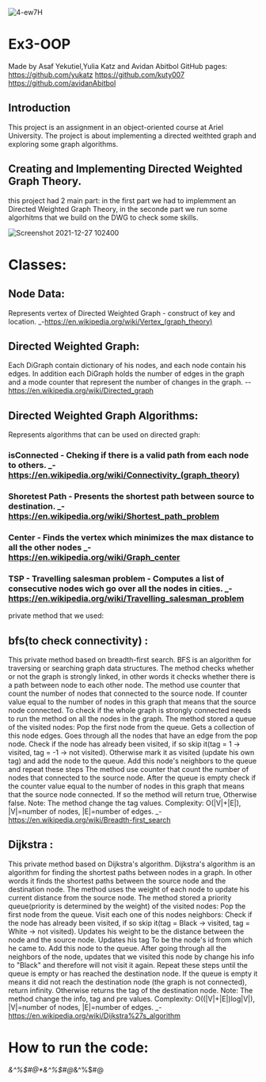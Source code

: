 ![4-ew7H](https://user-images.githubusercontent.com/80645472/147452382-26c13986-792e-4ca6-a93e-fcf34bbe5a47.gif)

# Ex3-OOP
Made by Asaf Yekutiel,Yulia Katz and Avidan Abitbol
GitHub pages:
https://github.com/yukatz
https://github.com/kuty007
https://github.com/avidanAbitbol

## Introduction
This project is an assignment in an object-oriented course at Ariel University.
The project is about implementing a directed weithted graph and exploring some graph algorithms.

## Creating and Implementing Directed Weighted Graph Theory.
this project had 2 main part: in the first part we had to implemment an Directed Weighted Graph Theory,
in the seconde part we run some algorhitms that we build on the DWG to check some skills.

![Screenshot 2021-12-27 102400](https://user-images.githubusercontent.com/80645472/147451867-ab021e18-a248-4612-9bc5-fe54696540c8.png)

# Classes:
 ## Node Data:
 
Represents vertex of Directed Weighted Graph - construct of key and location. _-https://en.wikipedia.org/wiki/Vertex_(graph_theory)

 ## Directed Weighted Graph:
 
Each DiGraph contain dictionary of his nodes, and each node contain his edges.
In addition each DiGraph holds the number of edges in the graph and a mode counter 
that represent the number of changes in the graph. _-_-https://en.wikipedia.org/wiki/Directed_graph

 ## Directed Weighted Graph Algorithms:
 
Represents algorithms that can be used on directed graph:

### isConnected - Cheking if there is a valid path from each node to others. _-https://en.wikipedia.org/wiki/Connectivity_(graph_theory)
### Shoretest Path - Presents the shortest path between source to destination. _-https://en.wikipedia.org/wiki/Shortest_path_problem
### Center - Finds the vertex which minimizes the max distance to all the other nodes _-https://en.wikipedia.org/wiki/Graph_center
### TSP - Travelling salesman problem - Computes a list of consecutive nodes wich go over all the nodes in cities. _- https://en.wikipedia.org/wiki/Travelling_salesman_problem

private method that we used:

## bfs(to check connectivity) : 

This private method based on breadth-first search. BFS is an algorithm for traversing or searching graph data structures. The method checks whether or not the graph is strongly linked, in other words it checks whether there is a path between node to each other node. The method use counter that count the number of nodes that connected to the source node. If counter value equal to the number of nodes in this graph that means that the source node connected. To check if the whole graph is strongly connected needs to run the method on all the nodes in the graph. The method stored a queue of the visited nodes:
Pop the first node from the queue.
Gets a collection of this node edges.
Goes through all the nodes that have an edge from the pop node.
Check if the node has already been visited, if so skip it(tag = 1 -> visited, tag = -1 -> not visited). Otherwise mark it as visited (update his own tag) and add the node to the queue.
Add this node's neighbors to the queue and repeat these steps The method use counter that count the number of nodes that connected to the source node. After the queue is empty check if the counter value equal to the number of nodes in this graph that means that the source node connected. If so the method will return true, Otherwise false. Note: The method change the tag values. Complexity: O(|V|+|E|), |V|=number of nodes, |E|=number of edges. _-https://en.wikipedia.org/wiki/Breadth-first_search

## Dijkstra :
This private method based on Dijkstra's algorithm. Dijkstra's algorithm is an algorithm for finding the shortest paths between nodes in a graph. In other words it finds the shortest paths between the source node and the destination node. The method uses the weight of each node to update his current distance from the source node. The method stored a priority queue(priority is determined by the weight) of the visited nodes:
Pop the first node from the queue.
Visit each one of this nodes neighbors:
Check if the node has already been visited, if so skip it(tag = Black -> visited, tag = White -> not visited).
Updates his weight to be the distance between the node and the source node.
Updates his tag To be the node's id from which he came to.
Add this node to the queue.
After going through all the neighbors of the node, updates that we visited this node by change his info to "Black" and therefore will not visit it again.
Repeat these steps until the queue is empty or has reached the destination node. If the queue is empty it means it did not reach the destination node (the graph is not connected), return infinity. Otherwise returns the tag of the destination node. Note: The method change the info, tag and pre values. Complexity: O((|V|+|E|)log|V|), |V|=number of nodes, |E|=number of edges. _-https://en.wikipedia.org/wiki/Dijkstra%27s_algorithm

# How to run the code:
*&^%$#@*&^%$#@*&^%$#@
